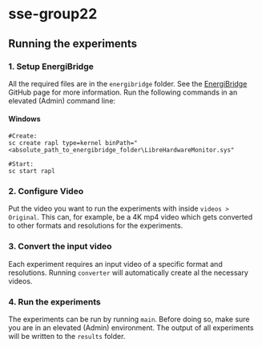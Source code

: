 # sse-group22

## Running the experiments

### 1. Setup EnergiBridge
All the required files are in the `energibridge` folder. See the [EnergiBridge](https://github.com/tdurieux/EnergiBridge) GitHub page for more information. Run the following commands in an elevated (Admin) command line:
#### Windows
```shell
#Create:
sc create rapl type=kernel binPath="<absolute_path_to_energibridge_folder\LibreHardwareMonitor.sys"

#Start:
sc start rapl
```

### 2. Configure Video
Put the video you want to run the experiments with inside `videos > Original`.
This can, for example, be a 4K mp4 video which gets converted to other formats and resolutions for the experiments.

### 3. Convert the input video
Each experiment requires an input video of a specific format and resolutions.
Running `converter` will automatically create al the necessary videos.

### 4. Run the experiments
The experiments can be run by running `main`. Before doing so, make sure you are in an elevated (Admin) environment. The output of all experiments will be written to the `results` folder.
